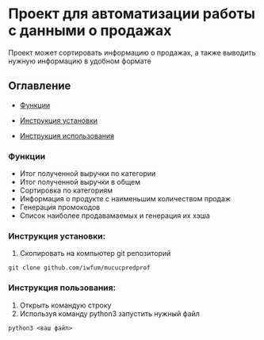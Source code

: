 # Проект для автоматизации работы с данными о продажах

Проект может сортировать информацию о продажах, а также выводить нужную информацию в удобном формате

## Оглавление
- [Функции](#Функции)

- [Инструкция установки](функции)

- [Инструкция использования](функции)

### Функции
- Итог полученной выручки по категории
- Итог полученной выручки в общем 
- Сортировка по категориям
- Информация о продукте с наименьшим количеством продаж 
- Генерация промокодов
- Список наиболее продавамаемых и генерация их хэша

### Инструкция установки:
1. Скопировать на компьютер git репозиторий

`git clone github.com/iwfum/mucucpredprof`

### Инструкция пользования:
1. Открыть командую строку
2. Используя команду python3 запустить нужный файл

`python3 <ваш файл>`

